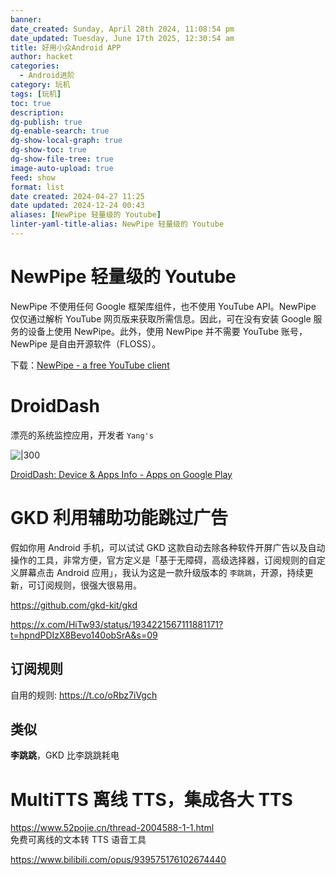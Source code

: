 ```yaml
---
banner: 
date_created: Sunday, April 28th 2024, 11:08:54 pm
date_updated: Tuesday, June 17th 2025, 12:30:54 am
title: 好用小众Android APP
author: hacket
categories:
  - Android进阶
category: 玩机
tags: [玩机]
toc: true
description: 
dg-publish: true
dg-enable-search: true
dg-show-local-graph: true
dg-show-toc: true
dg-show-file-tree: true
image-auto-upload: true
feed: show
format: list
date created: 2024-04-27 11:25
date updated: 2024-12-24 00:43
aliases: [NewPipe 轻量级的 Youtube]
linter-yaml-title-alias: NewPipe 轻量级的 Youtube
---
```


# NewPipe 轻量级的 Youtube

NewPipe 不使用任何 Google 框架库组件，也不使用 YouTube API。NewPipe 仅仅通过解析 YouTube 网页版来获取所需信息。因此，可在没有安装 Google 服务的设备上使用 NewPipe。此外，使用 NewPipe 并不需要 YouTube 账号，NewPipe 是自由开源软件（FLOSS）。

下载：[NewPipe - a free YouTube client](https://newpipe.net/#download)

# DroidDash

漂亮的系统监控应用，开发者 `Yang's`

![|300](https://play-lh.googleusercontent.com/6u7mzwqnz0Bt3abT36J1ZELx0AuvnT1dwbSx7cpWLuOeMeXSBmiVGkYSD2sSA_NDfRo=w5120-h2880-rw)

[DroidDash: Device & Apps Info - Apps on Google Play](https://play.google.com/store/apps/details?id=com.yangdai.droiddash)

# GKD 利用辅助功能跳过广告

假如你用 Android 手机，可以试试 GKD 这款自动去除各种软件开屏广告以及自动操作的工具，非常方便，官方定义是「基于无障碍，高级选择器，订阅规则的自定义屏幕点击 Android 应用」，我认为这是一款升级版本的 `李跳跳`，开源，持续更新，可订阅规则，很强大很易用。

<https://github.com/gkd-kit/gkd>

<https://x.com/HiTw93/status/1934221567111881171?t=hpndPDIzX8Bevo140obSrA&s=09>

## 订阅规则

自用的规则: <https://t.co/oRbz7iVgch>

## 类似

**李跳跳**，GKD 比李跳跳耗电

# MultiTTS 离线 TTS，集成各大 TTS

<https://www.52pojie.cn/thread-2004588-1-1.html>  
免费可离线的文本转 TTS 语音工具  

<https://www.bilibili.com/opus/939575176102674440>
